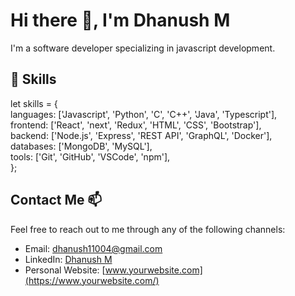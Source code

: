 # Hi there 👋, I'm Dhanush M

I'm a software developer specializing in javascript development. 

## 🧰 Skills

let skills = { <br>
    languages: ['Javascript', 'Python', 'C', 'C++', 'Java', 'Typescript'],<br>
    frontend: ['React', 'next', 'Redux', 'HTML', 'CSS', 'Bootstrap'],<br>
    backend: ['Node.js', 'Express', 'REST API', 'GraphQL', 'Docker'],<br>
    databases: ['MongoDB', 'MySQL'],<br>
    tools: ['Git', 'GitHub', 'VSCode', 'npm'],<br>
};<br>

## Contact Me 📫

Feel free to reach out to me through any of the following channels:

- Email: [dhanush11004@gmail.com](mailto:dhanush11004@gmail.com)
- LinkedIn: [Dhanush M](https://www.linkedin.com/in/dhanush-m-6870a22a2?utm_source=share&utm_campaign=share_via&utm_content=profile&utm_medium=android_app)
- Personal Website: [www.yourwebsite.com](https://www.yourwebsite.com/)

